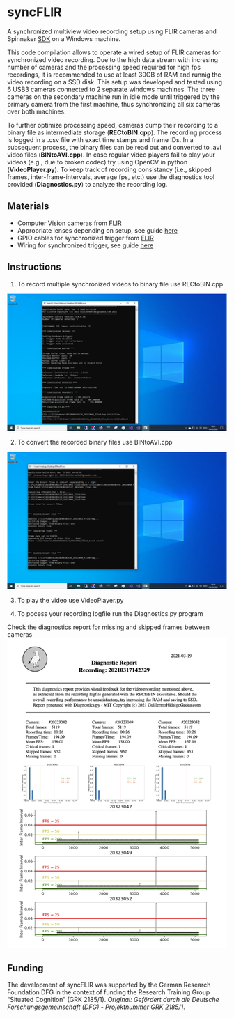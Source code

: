 # syncFLIR
A synchronized multiview video recording setup using FLIR cameras and Spinnaker [SDK](http://softwareservices.flir.com/Spinnaker/latest/index.html) on a Windows machine.

This code compilation allows to operate a wired setup of FLIR cameras for synchronized video recording. Due to the high data stream with incresing number of cameras and the processing speed required for high fps recordings, it is recommended to use at least 30GB of RAM and runnig the video recording on a SSD disk. This setup was developed and tested using 6 USB3 cameras connected to 2 separate windows machines. The three cameras on the secondary machine run in idle mode until triggered by the primary camera from the first machine, thus synchronizing all six cameras over both machines.

To further optimize processing speed, cameras dump their recording to a binary file as intermediate storage (**RECtoBIN.cpp**). The recording process is logged in a .csv file with exact time stamps and frame IDs. In a subsequent process, the binary files can be read out and converted to .avi video files (**BINtoAVI.cpp**). In case regular video players fail to play your videos (e.g., due to broken codec) try using OpenCV in python (**VideoPlayer.py**). To keep track of recording consistancy (i.e., skipped frames, inter-frame-intervals, average fps, etc.) use the diagnostics tool provided (**Diagnostics.py**) to analyze the recording log.

## Materials
* Computer Vision cameras from [FLIR](https://www.flir.eu/products/blackfly-s-usb3/?model=BFS-U3-16S2C-CS)
* Appropriate lenses depending on setup, see guide [here](https://www.flir.eu/iis/machine-vision/lens-calculator/)
* GPIO cables for synchronized trigger from [FLIR](https://www.flir.eu/products/hirose-hr10-6-pin-circular-connector/?model=ACC-01-3009)
* Wiring for synchronized trigger, see guide [here](https://www.flir.com/support-center/iis/machine-vision/application-note/configuring-synchronized-capture-with-multiple-cameras/)

## Instructions
1) To record multiple synchronized videos to binary file use RECtoBIN.cpp

![RECtoBIN terminal output](https://github.com/Guillermo-Hidalgo-Gadea/syncFLIR/blob/main/archive/screenshot1.png)


2) To convert the recorded binary files use BINtoAVI.cpp  

![BINtoAVI terminal output](https://github.com/Guillermo-Hidalgo-Gadea/syncFLIR/blob/main/archive/screenshot2.png)

3) To play the video use VideoPlayer.py 

4) To pocess your recording logfile run the Diagnostics.py program

Check the diagnostics report for missing and skipped frames between cameras
![Diagnostics output](https://github.com/Guillermo-Hidalgo-Gadea/syncFLIR/blob/main/archive/DiagnosticReport_20210317142329.png)

## Funding
The development of syncFLIR was supported by the German Research Foundation DFG in the context of funding the Research Training Group “Situated Cognition” (GRK 2185/1). *Original: Gefördert durch die Deutsche Forschungsgemeinschaft (DFG) - Projektnummer GRK 2185/1*.
